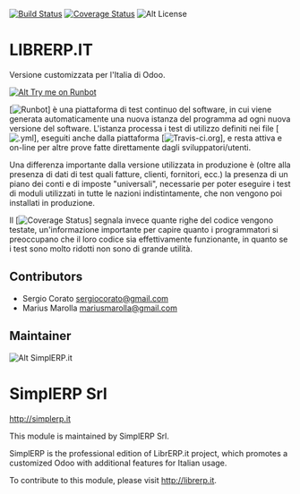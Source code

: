 [![Build Status](https://travis-ci.org/LibrERP/librerp.svg?branch=8.0)](https://travis-ci.org/LibrERP/librerp)
[![Coverage Status](https://coveralls.io/repos/LibrERP/librerp/badge.svg?branch=8.0&service=github)](https://coveralls.io/github/LibrERP/librerp?branch=8.0)
![Alt License](https://img.shields.io/badge/licence-AGPL--3-blue.svg) 


LIBRERP.IT
====================================

Versione customizzata per l'Italia di Odoo.


[![Alt Try me on Runbot](http://simplerp.it/images/try.png)](https://runbot.librerp.it/runbot/2/8.0) 


[![Runbot](https://www.odoo.com/forum/help-1/question/what-is-odoo-runbot-19410)] è una piattaforma di test continuo del software, in cui viene generata automaticamente una nuova istanza del programma ad ogni nuova versione del software. L'istanza processa i test di utilizzo definiti nei file [![.yml](https://en.wikipedia.org/wiki/YAML)], eseguiti anche dalla piattaforma [![Travis-ci.org](https://travis-ci.org)], e resta attiva e on-line per altre prove fatte direttamente dagli sviluppatori/utenti.

Una differenza importante dalla versione utilizzata in produzione è (oltre alla presenza di dati di test quali fatture, clienti, fornitori, ecc.) la presenza di un piano dei conti e di imposte "universali", necessarie per poter eseguire i test di moduli utilizzati in tutte le nazioni indistintamente, che non vengono poi installati in produzione.

Il [![Coverage Status](https://coveralls.io)] segnala invece quante righe del codice vengono testate, un'informazione importante per capire quanto i programmatori si preoccupano che il loro codice sia effettivamente funzionante, in quanto se i test sono molto ridotti non sono di grande utilità.


Contributors
------------

* Sergio Corato <sergiocorato@gmail.com>
* Marius Marolla <mariusmarolla@gmail.com>

Maintainer
----------

![Alt SimplERP.it](http://simplerp.it/images/Logo.png "http://simplerp.it") 

SimplERP Srl
=======================

http://simplerp.it

This module is maintained by SimplERP Srl.

SimplERP is the professional edition of LibrERP.it project, which promotes a customized Odoo with additional features for Italian usage.

To contribute to this module, please visit http://librerp.it.
